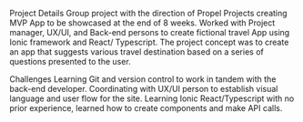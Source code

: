 Project Details
Group project with the direction of Propel Projects creating MVP App to be showcased at the end of 8 weeks. 
Worked with Project manager, UX/UI, and Back-end persons to create fictional travel App using Ionic framework and React/ Typescript. 
The project concept was to create an app that suggests various travel destination based on a series of questions presented to the user.

Challenges
Learning Git and version control to work in tandem with the back-end developer. 
Coordinating with UX/UI person to establish visual language and user flow for the site. 
Learning Ionic React/Typescript with no prior experience, learned how to create components and make API calls.
